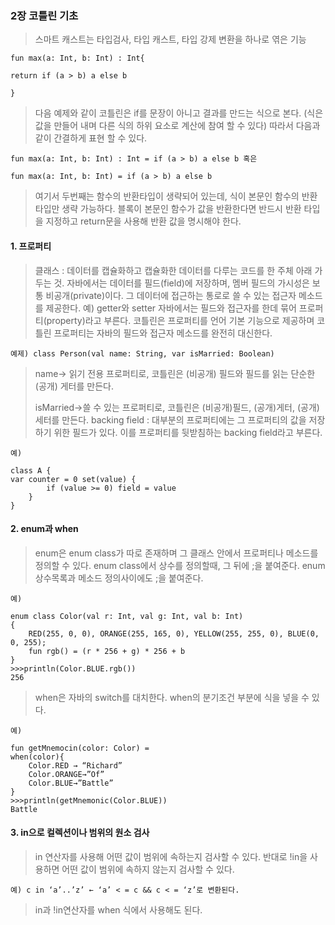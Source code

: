 ### 2장 코틀린 기초

> 스마트 캐스트는 타입검사, 타입 캐스트, 타입 강제 변환을 하나로 엮은 기능
```
fun max(a: Int, b: Int) : Int{

return if (a > b) a else b

}
```
> 다음 예제와 같이 코틀린은 if를 문장이 아니고 결과를 만드는 식으로 본다. 
(식은 값을 만들어 내며 다른 식의 하위 요소로 계산에 참여 할 수 있다) 따라서 다음과 같이 간결하게 표현 할 수 있다.
```
fun max(a: Int, b: Int) : Int = if (a > b) a else b 혹은
```
```
fun max(a: Int, b: Int) = if (a > b) a else b
```
> 여기서 두번째는 함수의 반환타입이 생략되어 있는데, 식이 본문인 함수의 반환 타입만 생략 가능하다. 블록이 본문인 함수가 값을 반환한다면 반드시 반환 타입을 지정하고 return문을 사용해 반환 값을 명시해야 한다.

#### 1. 프로퍼티

> 클래스 : 데이터를 캡슐화하고 캡슐화한 데이터를 다루는 코드를 한 주체 아래 가두는 것. 자바에서는 데이터를 필드(field)에 저장하며, 멤버 필드의 가시성은 보통 비공개(private)이다. 그 데이터에 접근하는 통로로 쓸 수 있는 접근자 메소드를 제공한다. 예) getter와 setter
 자바에서는 필드와 접근자를 한데 묶어 프로퍼티(property)라고 부른다. 코틀린은 프로퍼티를 언어 기본 기능으로 제공하며 코틀린 프로퍼티는 자바의 필드와 접근자 메소드를 완전히 대신한다.
```
예제) class Person(val name: String, var isMarried: Boolean)
```
> name→ 읽기 전용 프로퍼티로, 코틀린은 (비공개) 필드와 필드를 읽는 단순한 (공개) 게터를 만든다.
> 
> isMarried→쓸 수 있는 프로퍼티로, 코틀린은 (비공개)필드, (공개)게터, (공개)세터를 만든다.
> backing field : 대부분의 프로퍼티에는 그 프로퍼티의 값을 저장하기 위한 필드가 있다. 이를 프로퍼티를 뒷받침하는 backing field라고 부른다.
```
예)

class A {
var counter = 0 set(value) {
        if (value >= 0) field = value
    }
}
```
#### 2. enum과 when

> enum은 enum class가 따로 존재하며 그 클래스 안에서 프로퍼티나 메소드를 정의할 수 있다.
enum class에서 상수를 정의할때, 그 뒤에 ;을 붙여준다. enum 상수목록과 메소드 정의사이에도 ;을 붙여준다.
```
예)

enum class Color(val r: Int, val g: Int, val b: Int)
{
    RED(255, 0, 0), ORANGE(255, 165, 0), YELLOW(255, 255, 0), BLUE(0, 0, 255);
    fun rgb() = (r * 256 + g) * 256 + b
}
>>>println(Color.BLUE.rgb())
256
```
> when은 자바의 switch를 대치한다.
when의 분기조건 부분에 식을 넣을 수 있다.
```
예)

fun getMnemocin(color: Color) =
when(color){
    Color.RED → “Richard”
    Color.ORANGE→”Of”
    Color.BLUE→”Battle”
}
>>>println(getMnemonic(Color.BLUE))
Battle
```
#### 3. in으로 컬렉션이나 범위의 원소 검사

> in 연산자를 사용해 어떤 값이 범위에 속하는지 검사할 수 있다. 반대로 !in을 사용하면 어떤 값이 범위에 속하지 않는지 검사할 수 있다.
```
예) c in ‘a’..’z’ ← ‘a’ < = c && c < = ‘z’로 변환된다.
```
> in과 !in연산자를 when 식에서 사용해도 된다.